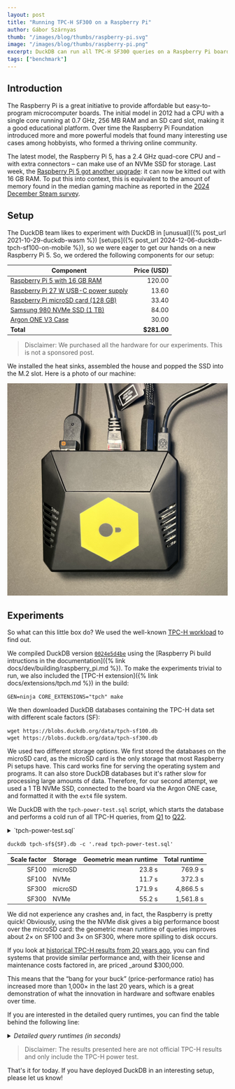 ```yaml
---
layout: post
title: "Running TPC-H SF300 on a Raspberry Pi"
author: Gábor Szárnyas
thumb: "/images/blog/thumbs/raspberry-pi.svg"
image: "/images/blog/thumbs/raspberry-pi.png"
excerpt: DuckDB can run all TPC-H SF300 queries on a Raspberry Pi board.
tags: ["benchmark"]
--- 
```


## Introduction

The Raspberry Pi is a great initiative to provide affordable but easy-to-program microcomputer boards.
The initial model in 2012 had a CPU with a single core running at 0.7 GHz, 256 MB RAM and an SD card slot, making it a good educational platform.
Over time the Raspberry Pi Foundation introduced more and more powerful models that found many interesting use cases among hobbyists, who formed a thriving online community.

The latest model, the Raspberry Pi 5, has a 2.4 GHz quad-core CPU and – with extra connectors – can make use of an NVMe SSD for storage.
Last week, the [Raspberry Pi 5 got another upgrade](https://www.raspberrypi.com/news/16gb-raspberry-pi-5-on-sale-now-at-120/):
it can now be kitted out with 16 GB RAM.
To put this into context, this is equivalent to the amount of memory found in the median gaming machine as reported in the [2024 December Steam survey](https://store.steampowered.com/hwsurvey/Steam-Hardware-Software-Survey-Welcome-to-Steam).

## Setup

The DuckDB team likes to experiment with DuckDB in [unusual]({% post_url 2021-10-29-duckdb-wasm %}) [setups]({% post_url 2024-12-06-duckdb-tpch-sf100-on-mobile %}), so we were eager to get our hands on a new Raspberry Pi 5.
So, we ordered the following components for our setup:

| Component | Price (USD) |
|-----------|------------:|
| [Raspberry Pi 5 with 16 GB RAM](https://www.raspberrypi.com/products/raspberry-pi-5/) | 120.00 |
| [Raspberry Pi 27 W USB-C power supply](https://www.raspberrypi.com/products/27w-power-supply/) | 13.60 |
| [Raspberry Pi microSD card (128 GB)](https://www.raspberrypi.com/products/sd-cards/) | 33.40 |
| [Samsung 980 NVMe SSD (1 TB)](https://www.amazon.com/Technology-Intelligent-Turbowrite-MZ-V8V1T0B-AM/dp/B08V83JZH4) | 84.00 |
| [Argon ONE V3 Case](https://argon40.com/products/argon-one-v3-case-for-raspberry-pi-5) | 30.00 |
| **Total** | **$281.00** |

> Disclaimer: We purchased all the hardware for our experiments. This is not a sponsored post.

We installed the heat sinks, assembled the house and popped the SSD into the M.2 slot.
Here is a photo of our machine:

<div align="center">
    <img src="/images/blog/raspberry-pi-5-duckdb.jpg"
    alt="Raspberry 5 in an Argon ONE v3 case"
    width="600px"
    /></div>

## Experiments

So what can this little box do? We used the well-known [TPC-H workload](https://www.tpc.org/tpch/) to find out.

We compiled DuckDB version [`0024e5d4be`](https://github.com/duckdb/duckdb/commit/0024e5d4be) using the [Raspberry Pi build intructions in the documentation]({% link docs/dev/building/raspberry_pi.md %}).
To make the experiments trivial to run, we also included the [TPC-H extension]({% link docs/extensions/tpch.md %}) in the build:

```batch
GEN=ninja CORE_EXTENSIONS="tpch" make
```

We then downloaded DuckDB databases containing the TPC-H data set with different scale factors (SF):

```batch
wget https://blobs.duckdb.org/data/tpch-sf100.db
wget https://blobs.duckdb.org/data/tpch-sf300.db
```

We used two different storage options.
We first stored the databases on the microSD card, as the microSD card is the only storage that most Raspberry Pi setups have.
This card works fine for serving the operating system and programs.
It can also store DuckDB databases but it's rather slow for processing large amounts of data.
Therefore, for our second attempt, we used a 1 TB NVMe SSD, connected to the board via the Argon ONE case, and formatted it with the `ext4` file system.

We DuckDB with the `tpch-power-test.sql` script, which starts the database and performs a cold run of all TPC-H queries, from [Q1](https://github.com/duckdb/duckdb/blob/v1.1.3/extension/tpch/dbgen/queries/q01.sql) to [Q22](https://github.com/duckdb/duckdb/blob/v1.1.3/extension/tpch/dbgen/queries/q22.sql).

<details markdown='1'>
<summary markdown='span'>
`tpch-power-test.sql`
</summary>
<pre>
PRAGMA version;
SET enable_progress_bar = false;
LOAD tpch;
.timer on
PRAGMA tpch(1);
PRAGMA tpch(2);
PRAGMA tpch(3);
PRAGMA tpch(4);
PRAGMA tpch(5);
PRAGMA tpch(6);
PRAGMA tpch(7);
PRAGMA tpch(8);
PRAGMA tpch(9);
PRAGMA tpch(10);
PRAGMA tpch(11);
PRAGMA tpch(12);
PRAGMA tpch(13);
PRAGMA tpch(14);
PRAGMA tpch(15);
PRAGMA tpch(16);
PRAGMA tpch(17);
PRAGMA tpch(18);
PRAGMA tpch(19);
PRAGMA tpch(20);
PRAGMA tpch(21);
PRAGMA tpch(22);
</pre>
</details>

```batch
duckdb tpch-sf${SF}.db -c '.read tpch-power-test.sql'
```

| Scale factor | Storage | Geometric mean runtime | Total runtime |
|-------------:|---------|-----------------------:|--------------:|
| SF100        | microSD |                 23.8 s |       769.9 s |
| SF100        | NVMe    |                 11.7 s |       372.3 s |
| SF300        | microSD |                171.9 s |     4,866.5 s |
| SF300        | NVMe    |                 55.2 s |     1,561.8 s |

We did not experience any crashes and, in fact, the Raspberry is pretty quick!
Obviously, using the the NVMe disk gives a big performance boost over the microSD card:
the geometric mean runtime of queries improves about 2× on SF100
and 3× on SF300, where more spilling to disk occurs.

If you look at [historical TPC-H results from 20 years ago](https://www.tpc.org/tpch/results/tpch_results5.asp?version=2), you can find systems that provide similar performance and, with their license and maintenance costs factored in, are priced _around $300,000.

This means that the “bang for your buck” (price-performance ratio) has increased more than 1,000× in the last 20 years, which is a great demonstration of what the innovation in hardware and software enables over time.

If you are interested in the detailed query runtimes, you can find the table behind the following line:

<details markdown='1'>
<summary markdown='span'>
<i>Detailed query runtimes (in seconds)</i>
</summary>
<table>
    <tr><th>Query</th><th>SF100 / microSD</th><th>SF100 / NVMe</th><th>SF300 / microSD</th><th>SF300 / NVMe</th></tr>
    <tr><td>Q1</td><td align="right">81.1</td><td align="right">15.6</td><td align="right">242.0</td><td align="right">55.1</td></tr>
    <tr><td>Q2</td><td align="right">7.9</td><td align="right">2.4</td><td align="right">27.8</td><td align="right">7.9</td></tr>
    <tr><td>Q3</td><td align="right">31.5</td><td align="right">11.8</td><td align="right">218.9</td><td align="right">52.7</td></tr>
    <tr><td>Q4</td><td align="right">40.2</td><td align="right">11.4</td><td align="right">157.5</td><td align="right">40.9</td></tr>
    <tr><td>Q5</td><td align="right">32.2</td><td align="right">12.3</td><td align="right">215.9</td><td align="right">54.1</td></tr>
    <tr><td>Q6</td><td align="right">1.6</td><td align="right">1.4</td><td align="right">155.9</td><td align="right">32.7</td></tr>
    <tr><td>Q7</td><td align="right">12.1</td><td align="right">12.3</td><td align="right">255.2</td><td align="right">69.6</td></tr>
    <tr><td>Q8</td><td align="right">25.0</td><td align="right">19.2</td><td align="right">298.0</td><td align="right">77.8</td></tr>
    <tr><td>Q9</td><td align="right">74.0</td><td align="right">50.1</td><td align="right">337.2</td><td align="right">147.7</td></tr>
    <tr><td>Q10</td><td align="right">54.7</td><td align="right">24.3</td><td align="right">234.9</td><td align="right">82.6</td></tr>
    <tr><td>Q11</td><td align="right">7.8</td><td align="right">2.3</td><td align="right">34.0</td><td align="right">14.9</td></tr>
    <tr><td>Q12</td><td align="right">43.1</td><td align="right">13.6</td><td align="right">202.9</td><td align="right">50.5</td></tr>
    <tr><td>Q13</td><td align="right">59.2</td><td align="right">51.7</td><td align="right">207.4</td><td align="right">177.2</td></tr>
    <tr><td>Q14</td><td align="right">33.0</td><td align="right">9.7</td><td align="right">269.7</td><td align="right">59.0</td></tr>
    <tr><td>Q15</td><td align="right">11.1</td><td align="right">7.1</td><td align="right">157.2</td><td align="right">39.6</td></tr>
    <tr><td>Q16</td><td align="right">8.7</td><td align="right">8.7</td><td align="right">33.4</td><td align="right">27.1</td></tr>
    <tr><td>Q17</td><td align="right">8.3</td><td align="right">7.6</td><td align="right">249.4</td><td align="right">66.2</td></tr>
    <tr><td>Q18</td><td align="right">73.9</td><td align="right">40.9</td><td align="right">374.7</td><td align="right">177.1</td></tr>
    <tr><td>Q19</td><td align="right">66.0</td><td align="right">17.8</td><td align="right">317.9</td><td align="right">73.8</td></tr>
    <tr><td>Q20</td><td align="right">22.4</td><td align="right">8.4</td><td align="right">273.1</td><td align="right">56.0</td></tr>
    <tr><td>Q21</td><td align="right">66.9</td><td align="right">35.2</td><td align="right">569.5</td><td align="right">172.5</td></tr>
    <tr><td>Q22</td><td align="right">9.2</td><td align="right">8.4</td><td align="right">34.1</td><td align="right">26.7</td></tr>
</table>
</details>

> Disclaimer: The results presented here are not official TPC-H results and only include the TPC-H power test.

That's it for today. If you have deployed DuckDB in an interesting setup, please let us know!
